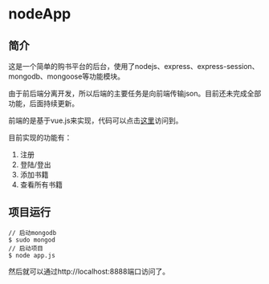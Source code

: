 # nodeApp

## 简介

这是一个简单的购书平台的后台，使用了nodejs、express、express-session、mongodb、mongoose等功能模块。

由于前后端分离开发，所以后端的主要任务是向前端传输json。目前还未完成全部功能，后面持续更新。

前端的是基于vue.js来实现，代码可以点击[这里](http://xwjgo.github.io)访问到。

目前实现的功能有：

1. 注册
2. 登陆/登出
3. 添加书籍
4. 查看所有书籍

## 项目运行

```
// 启动mongodb
$ sudo mongod
// 启动项目
$ node app.js
```
然后就可以通过http://localhost:8888端口访问了。
